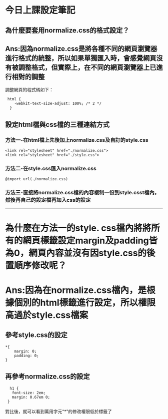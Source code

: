 # 今日上課設定筆記

## 為什麼要套用normalize.css的格式設定？

## Ans:因為normalize.css是將各種不同的網頁瀏覽器進行格式的統整，所以如果單獨匯入時，會感覺網頁沒有被調整格式，但實際上，在不同的網頁瀏覽器上已進行相對的調整
調整網頁的程式碼如下：
```
 html {
    -webkit-text-size-adjust: 100%; /* 2 */
  }
```

## 設定html檔與css檔的三種連結方式
### 方法一-在html檔上先後加上normalize.css及自訂的style.css
```
<link rel="stylesheet" href="./normalize.css">
<link rel="stylesheet" href="./style.css">
```

### 方法二-在style.css匯入normalize.css
```
@import url(./normalize.css)
```

### 方法三-直接將normalize.css檔的內容複制一份到style.csst檔內，然後再自己的設定檔再加入css的設定

---
# 為什麼在方法一的style. css檔內將將所有的網頁標籤設定margin及padding皆為0，網頁內容並沒有因style.css的後置順序修改呢？

# Ans:因為在normalize.css檔內，是根據個別的html標籤進行設定，所以權限高過於style.css檔案

## 參考style.css的設定
```
*{
    margin: 0;
    padding: 0;
}
```
 ## 再參考normalize.css的設定
 ```
   h1 {
    font-size: 2em;
    margin: 0.67em 0;
  }
 ```
 對比後，就可以看到萬用字元“*”的修改權限低於標籤了